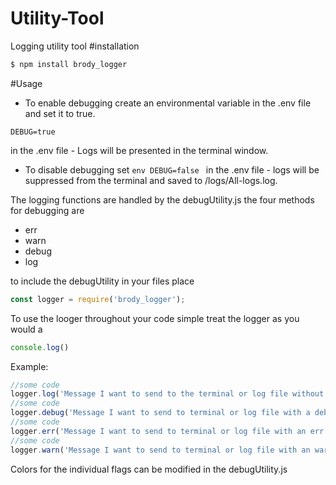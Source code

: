 # Utility-Tool
Logging utility tool
#installation
 ```bash
 $ npm install brody_logger
 ```

#Usage
* To enable debugging create an environmental variable in the .env file and set it to true.

 ```env
 DEBUG=true
 ```
 in the .env file - Logs will be presented in the terminal window.

* To disable debugging set  ```env DEBUG=false ``` in the .env file - logs will be suppressed from the terminal and saved to /logs/All-logs.log.

The logging functions are handled by the debugUtility.js
the four methods for debugging are
* err
* warn
* debug
* log

to include the debugUtility in your files place
 ```js
const logger = require('brody_logger');
 ```

To use the looger throughout your code simple treat the logger as you would a
 ```js
 console.log()
  ```
  Example:
  ```js
  //some code
  logger.log('Message I want to send to the terminal or log file without any tag');
  //some code
  logger.debug('Message I want to send to terminal or log file with a debug flag');
  //some code
  logger.err('Message I want to send to terminal or log file with an err flag');
  //some code
  logger.warn('Message I want to send to terminal or log file with an warn flag')
   ```
Colors for the individual flags can be modified in the debugUtility.js
